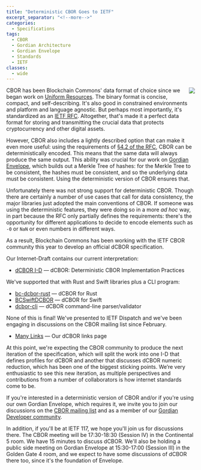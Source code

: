 ```yaml
---
title: "Deterministic CBOR Goes to IETF"
excerpt_separator: "<!--more-->"
categories:
  - Specifications
tags:
  - CBOR
  - Gordian Architecture
  - Gordian Envelope
  - Standards
  - IETF
classes:
  - wide
---
```


<a href="https://www.youtube.com/watch?v=uoD5_Vr6qzw"><img src="https://img.youtube.com/vi/uoD5_Vr6qzw/mqdefault.jpg" style="float: right; border: 1px solid white"></a>

CBOR has been Blockchain Commons' data format of choice since we began work on [Uniform Resources](https://github.com/BlockchainCommons/crypto-commons/blob/master/Docs/ur-1-overview.md). The binary format is  concise, compact, and self-describing. It's also good in constrained environments and platform and language agnostic. But perhaps most importantly, it's standardized as an [IETF RFC](https://datatracker.ietf.org/doc/html/rfc8949). Altogether, that's made it a perfect data format for storing and transmitting the crucial data that protects cryptocurrency and other digital assets.

However, CBOR also includes a lightly described option that can make it even more useful: using the requirements of [§4.2 of the RFC](https://datatracker.ietf.org/doc/html/rfc8949#name-deterministically-encoded-c), CBOR can be deterministically encoded. This means that the same data will always produce the same output. This ability was crucial for our work on [Gordian Envelope](https://www.blockchaincommons.com/introduction/Envelope-Intro/), which builds out a Merkle Tree of hashes: for the Merkle Tree to be consistent, the hashes must be consistent, and so the underlying data must be consistent. Using the deterministic version of CBOR ensures that.

Unfortunately there was not strong support for deterministic CBOR. Though there are certainly a number of use cases that call for data consistency, the major libraries just adopted the main conventions of CBOR. If someone was using the deterministic features, they were doing so in a more _ad hoc_ way, in part because the RFC only partially defines the requirements: there's the opportunity for different applications to decide to encode elements such as `-0` or `NaN` or even numbers in different ways.

As a result, Blockchain Commons has been working with the IETF CBOR community this year to develop an official dCBOR specification.

Our Internet-Draft contains our current interpretation:

* [dCBOR I-D](https://datatracker.ietf.org/doc/draft-mcnally-deterministic-cbor/) — dCBOR: Deterministic CBOR Implementation Practices

We've supported that with Rust and Swift libraries plus a CLI program:

* [bc-dcbor-rust](https://github.com/BlockchainCommons/bc-dcbor-rust) — dCBOR for Rust
* [BCSwiftDCBOR](https://github.com/BlockchainCommons/BCSwiftDCBOR) — dCBOR for Swift
* [dcbor-cli](https://github.com/BlockchainCommons/dcbor-cli) — dCBOR command-line parser/validator

None of this is final! We've presented to IETF Dispatch and we've been engaging in discussions on the CBOR mailing list since February. 

* [Many Links](https://github.com/BlockchainCommons/crypto-commons/blob/master/dcbor.md) — Our dCBOR links page

At this point, we're expecting the CBOR community to produce the next iteration of the specification, which will split the work into one I-D that defines profiles for dCBOR and another that discusses dCBOR numeric reduction, which has been one of the biggest sticking points. We’re very enthusiastic to see this new iteration, as multiple perspectives and contributions from a number of collaborators is how internet standards come to be.

If you're interested in a deterministic version of CBOR and/or if you're using our own Gordian Envelope, which requires it, we invite you to join our discussions on the [CBOR mailing list](https://www.ietf.org/mailman/listinfo/cbor) and as a member of our [Gordian Developer community](https://www.blockchaincommons.com/subscribe.html#gordian-developers).

In addition, if you'll be at IETF 117, we hope you'll join us for discussions there. The CBOR meeting will be 17:30-18:30 (Session IV) in the Continental 5 room. We have 15 minutes to discuss dCBOR. We'll also be holding a public side meeting on Gordian Envelope at 15:30-17:00 (Session III) in the Golden Gate 4 room, and we expect to have some discussions of dCBOR there too, since it's the foundation of Envelope.

